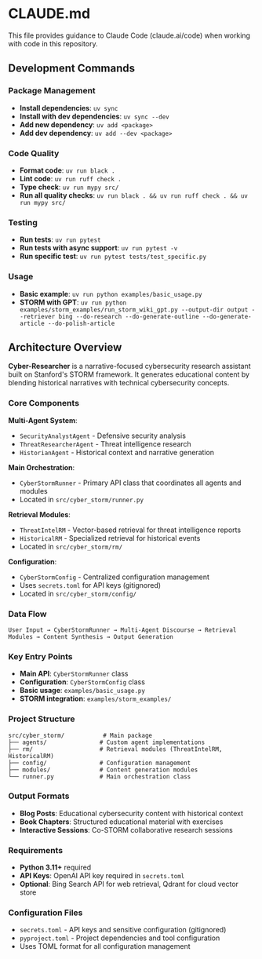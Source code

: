 # CLAUDE.md

This file provides guidance to Claude Code (claude.ai/code) when working with code in this repository.

## Development Commands

### Package Management
- **Install dependencies**: `uv sync`
- **Install with dev dependencies**: `uv sync --dev`
- **Add new dependency**: `uv add <package>`
- **Add dev dependency**: `uv add --dev <package>`

### Code Quality
- **Format code**: `uv run black .`
- **Lint code**: `uv run ruff check .`
- **Type check**: `uv run mypy src/`
- **Run all quality checks**: `uv run black . && uv run ruff check . && uv run mypy src/`

### Testing
- **Run tests**: `uv run pytest`
- **Run tests with async support**: `uv run pytest -v`
- **Run specific test**: `uv run pytest tests/test_specific.py`

### Usage
- **Basic example**: `uv run python examples/basic_usage.py`
- **STORM with GPT**: `uv run python examples/storm_examples/run_storm_wiki_gpt.py --output-dir output --retriever bing --do-research --do-generate-outline --do-generate-article --do-polish-article`

## Architecture Overview

**Cyber-Researcher** is a narrative-focused cybersecurity research assistant built on Stanford's STORM framework. It generates educational content by blending historical narratives with technical cybersecurity concepts.

### Core Components

**Multi-Agent System**:
- `SecurityAnalystAgent` - Defensive security analysis
- `ThreatResearcherAgent` - Threat intelligence research  
- `HistorianAgent` - Historical context and narrative generation

**Main Orchestration**:
- `CyberStormRunner` - Primary API class that coordinates all agents and modules
- Located in `src/cyber_storm/runner.py`

**Retrieval Modules**:
- `ThreatIntelRM` - Vector-based retrieval for threat intelligence reports
- `HistoricalRM` - Specialized retrieval for historical events
- Located in `src/cyber_storm/rm/`

**Configuration**:
- `CyberStormConfig` - Centralized configuration management
- Uses `secrets.toml` for API keys (gitignored)
- Located in `src/cyber_storm/config/`

### Data Flow
```
User Input → CyberStormRunner → Multi-Agent Discourse → Retrieval Modules → Content Synthesis → Output Generation
```

### Key Entry Points
- **Main API**: `CyberStormRunner` class
- **Configuration**: `CyberStormConfig` class  
- **Basic usage**: `examples/basic_usage.py`
- **STORM integration**: `examples/storm_examples/`

### Project Structure
```
src/cyber_storm/           # Main package
├── agents/               # Custom agent implementations
├── rm/                   # Retrieval modules (ThreatIntelRM, HistoricalRM)
├── config/               # Configuration management
├── modules/              # Content generation modules
└── runner.py             # Main orchestration class
```

### Output Formats
- **Blog Posts**: Educational cybersecurity content with historical context
- **Book Chapters**: Structured educational material with exercises
- **Interactive Sessions**: Co-STORM collaborative research sessions

### Requirements
- **Python 3.11+** required
- **API Keys**: OpenAI API key required in `secrets.toml`
- **Optional**: Bing Search API for web retrieval, Qdrant for cloud vector store

### Configuration Files
- `secrets.toml` - API keys and sensitive configuration (gitignored)
- `pyproject.toml` - Project dependencies and tool configuration
- Uses TOML format for all configuration management